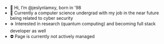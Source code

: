 - 👋 Hi, I’m @jeslynlamxy, born in '98
- 🌱 Currently a computer science undergrad with my job in the near future being related to cyber security
- ✈️ Interested in research (quantum computing) and becoming full stack developer as well
- ⛔ Page is currently not actively managed
